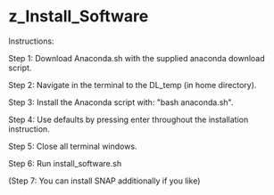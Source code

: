 # z_Install_Software

Instructions:

Step 1: Download Anaconda.sh with the supplied anaconda download script.

Step 2: Navigate in the terminal to the DL_temp (in home directory).

Step 3: Install the Anaconda script with: "bash anaconda.sh".

Step 4: Use defaults by pressing enter throughout the installation instruction.

Step 5: Close all terminal windows.

Step 6: Run install_software.sh

(Step 7: You can install SNAP additionally if you like)
